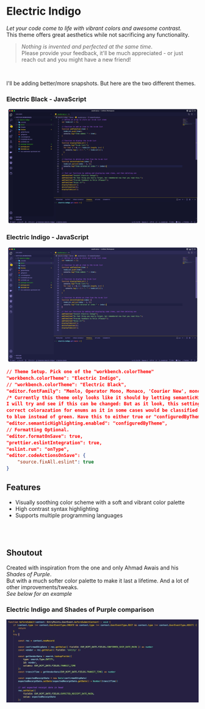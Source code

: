 # Electric Indigo

*Let your code come to life with vibrant colors and awesome contrast.*<br>
This theme offers great aesthetics while not sacrificing any functionality. 
<br>
> <i>Nothing is invented and perfected at the same time</i>. <br>
> Please provide your feedback, it'll be much appreciated - or just reach out and you might have a new friend!
<br>

I'll be adding better/more snapshots. But here are the two different themes.

### Electric Black - JavaScript
![js-b-snapshot](images/javascript-black.png)
### Electric Indigo - JavaScript
![js-i-snapshot](images/javascript-indigo.png)


```json
// Theme Setup. Pick one of the "workbench.colorTheme"
"workbench.colorTheme": "Electric Indigo",
// "workbench.colorTheme": "Electric Black",
"editor.fontFamily": "Menlo, Operator Mono, Monaco, 'Courier New', monospace",
/* Currently this theme only looks like it should by letting semanticHighlighting be set to true.
I will try and see if this can be changed: But as it look, this setting is needed to keep the 
correct colorazation for enums as it in some cases would be classified as a variable and be set
to blue instead of green. Have this to either true or "configuredByTheme" as below. */
"editor.semanticHighlighting.enabled": "configuredByTheme",
// Formatting Optional.
"editor.formatOnSave": true,
"prettier.eslintIntegration": true,
"eslint.run": "onType",
"editor.codeActionsOnSave": {
    "source.fixAll.eslint": true
}
```

## Features
- Visually soothing color scheme with a soft and vibrant color palette
- High contrast syntax highlighting
- Supports multiple programming languages
<br>
<br>

## Shoutout
Created with inspiration from the one and only Ahmad Awais and his <i>Shades of Purple</i>. <br>
But with a much softer color palette to make it last a lifetime. And a lot of other improvements/tweaks. <br>
*See below for an example*
### Electric Indigo and Shades of Purple comparison
![electricindigo-vs-shadesofpurple](images/electricindigo-vs-shadesofpurple.gif)

